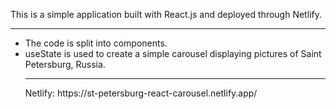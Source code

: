 This is a simple application built with React.js and deployed through Netlify.
<hr>
<ul>
<li>The code is split into components.</li>
<li>useState is used to create a simple carousel displaying pictures of Saint Petersburg, Russia.</li>
<hr>
Netlify: https://st-petersburg-react-carousel.netlify.app/


